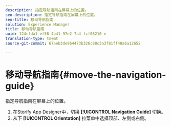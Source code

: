 ```yaml
---
description: 指定导航指南在屏幕上的位置。
seo-description: 指定导航指南在屏幕上的位置。
seo-title: 移动导航指南
solution: Experience Manager
title: 移动导航指南
uuid: 124cfda1-ef58-4b41-97e2-7a4 fcf08210 e
translation-type: tm+mt
source-git-commit: 67aeb3de964473b326c88c3a3f81ff48a6a12652

---
```



# 移动导航指南{#move-the-navigation-guide}

指定导航指南在屏幕上的位置。

1. 在Storify App Designer中，切换 **[!UICONTROL Navigation Guide]** 切换。
1. 从下 **[!UICONTROL Orientation]** 拉菜单中选择顶部、左侧或右侧。
